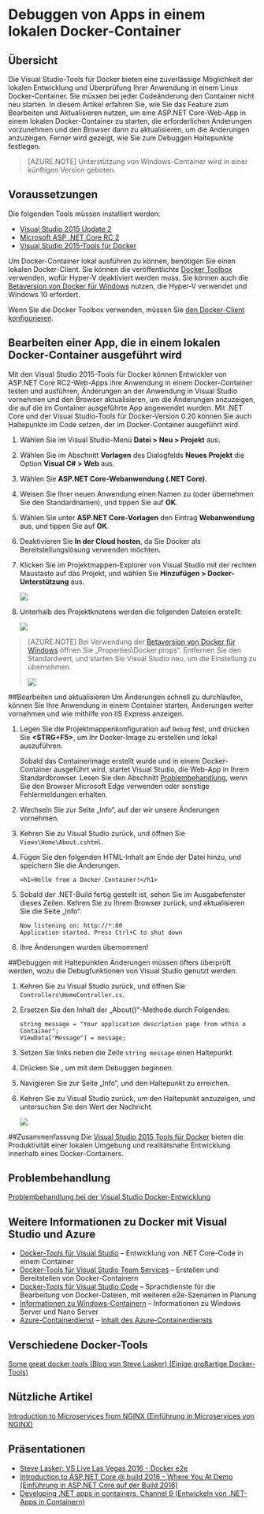 <properties
   pageTitle="Debuggen von Apps in einem lokalen Docker-Container | Microsoft Azure"
   description="Erfahren Sie, wie Sie eine in einem lokalen Docker-Container ausgeführte App ändern, den Container über das Feature zum Bearbeiten und Aktualisieren aktualisieren und Haltepunkte für das Debuggen setzen."
   services="visual-studio-online"
   documentationCenter="na"
   authors="allclark"
   manager="douge"
   editor="" />
<tags
   ms.service="multiple"
   ms.devlang="dotnet"
   ms.topic="article"
   ms.tgt_pltfrm="na"
   ms.workload="multiple"
   ms.date="06/08/2016"
   ms.author="allclark" />

# Debuggen von Apps in einem lokalen Docker-Container

## Übersicht
Die Visual Studio-Tools für Docker bieten eine zuverlässige Möglichkeit der lokalen Entwicklung und Überprüfung Ihrer Anwendung in einem Linux Docker-Container. Sie müssen bei jeder Codeänderung den Container nicht neu starten. In diesem Artikel erfahren Sie, wie Sie das Feature zum Bearbeiten und Aktualisieren nutzen, um eine ASP.NET Core-Web-App in einem lokalen Docker-Container zu starten, die erforderlichen Änderungen vorzunehmen und den Browser dann zu aktualisieren, um die Änderungen anzuzeigen. Ferner wird gezeigt, wie Sie zum Debuggen Haltepunkte festlegen.

> [AZURE.NOTE] Unterstützung von Windows-Container wird in einer künftigen Version geboten.

## Voraussetzungen
Die folgenden Tools müssen installiert werden:

- [Visual Studio 2015 Update 2](https://go.microsoft.com/fwlink/?LinkId=691978)
- [Microsoft ASP .NET Core RC 2](http://go.microsoft.com/fwlink/?LinkId=798481)
- [Visual Studio 2015-Tools für Docker](https://aka.ms/DockerToolsForVS)

Um Docker-Container lokal ausführen zu können, benötigen Sie einen lokalen Docker-Client. Sie können die veröffentlichte [Docker Toolbox](https://www.docker.com/products/overview#/docker_toolbox) verwenden, wofür Hyper-V deaktiviert werden muss. Sie können auch die [Betaversion von Docker für Windows](https://beta.docker.com) nutzen, die Hyper-V verwendet und Windows 10 erfordert.

Wenn Sie die Docker Toolbox verwenden, müssen Sie [den Docker-Client konfigurieren](./vs-azure-tools-docker-setup.md).

## Bearbeiten einer App, die in einem lokalen Docker-Container ausgeführt wird
Mit den Visual Studio 2015-Tools für Docker können Entwickler von ASP.NET Core RC2-Web-Apps ihre Anwendung in einem Docker-Container testen und ausführen, Änderungen an der Anwendung in Visual Studio vornehmen und den Browser aktualisieren, um die Änderungen anzuzeigen, die auf die im Container ausgeführte App angewendet wurden. Mit .NET Core und der Visual Studio-Tools für Docker-Version 0.20 können Sie auch Haltepunkte im Code setzen, der im Docker-Container ausgeführt wird.

1. Wählen Sie im Visual Studio-Menü **Datei > Neu > Projekt** aus.

1. Wählen Sie im Abschnitt **Vorlagen** des Dialogfelds **Neues Projekt** die Option **Visual C# > Web** aus.

1. Wählen Sie **ASP.NET Core-Webanwendung (.NET Core)**.

1. Weisen Sie Ihrer neuen Anwendung einen Namen zu (oder übernehmen Sie den Standardnamen), und tippen Sie auf **OK**.

1. Wählen Sie unter **ASP.NET Core-Vorlagen** den Eintrag **Webanwendung** aus, und tippen Sie auf **OK**.

1. Deaktivieren Sie **In der Cloud hosten**, da Sie Docker als Bereitstellungslösung verwenden möchten.

1. Klicken Sie im Projektmappen-Explorer von Visual Studio mit der rechten Maustaste auf das Projekt, und wählen Sie **Hinzufügen > Docker-Unterstützung** aus.

	![][0]

1. Unterhalb des Projektknotens werden die folgenden Dateien erstellt:

	![][1]

> [AZURE.NOTE] Bei Verwendung der [Betaversion von Docker für Windows](https://beta.docker.com) öffnen Sie „Properties\\Docker.props“. Entfernen Sie den Standardwert, und starten Sie Visual Studio neu, um die Einstellung zu übernehmen.
>
> ![][2]

##Bearbeiten und aktualisieren
Um Änderungen schnell zu durchlaufen, können Sie Ihre Anwendung in einem Container starten, Änderungen weiter vornehmen und wie mithilfe von IIS Express anzeigen.

1. Legen Sie die Projektmappenkonfiguration auf `Debug` fest, und drücken Sie **<STRG+F5>**, um Ihr Docker-Image zu erstellen und lokal auszuführen.

    Sobald das Containerimage erstellt wurde und in einem Docker-Container ausgeführt wird, startet Visual Studio, die Web-App in Ihrem Standardbrowser. Lesen Sie den Abschnitt [Problembehandlung](vs-azure-tools-docker-troubleshooting-docker-errors.md), wenn Sie den Browser Microsoft Edge verwenden oder sonstige Fehlermeldungen erhalten.

1. Wechseln Sie zur Seite „Info“, auf der wir unsere Änderungen vornehmen.

1. Kehren Sie zu Visual Studio zurück, und öffnen Sie `Views\Home\About.cshtml`.

1. Fügen Sie den folgenden HTML-Inhalt am Ende der Datei hinzu, und speichern Sie die Änderungen.

	```
	<h1>Hello from a Docker Container!</h1>
	```

1.	Sobald der .NET-Build fertig gestellt ist, sehen Sie im Ausgabefenster dieses Zeilen. Kehren Sie zu Ihrem Browser zurück, und aktualisieren Sie die Seite „Info“.

    ```
    Now listening on: http://*:80
    Application started. Press Ctrl+C to shut down
    ```

1.	Ihre Änderungen wurden übernommen!

##Debuggen mit Haltepunkten
Änderungen müssen öfters überprüft werden, wozu die Debugfunktionen von Visual Studio genutzt werden.

1.	Kehren Sie zu Visual Studio zurück, und öffnen Sie `Controllers\HomeController.cs`.

1.  Ersetzen Sie den Inhalt der „About()“-Methode durch Folgendes:

	```
	string message = "Your application description page from wthin a Container";
	ViewData["Message"] = message;
    ````

1.  Setzen Sie links neben die Zeile `string message` einen Haltepunkt.

1.  Drücken Sie **<F5>**, um mit dem Debuggen beginnen.

1.  Navigieren Sie zur Seite „Info“, und den Haltepunkt zu erreichen.

1.  Kehren Sie zu Visual Studio zurück, um den Haltepunkt anzuzeigen, und untersuchen Sie den Wert der Nachricht.

	![][3]

##Zusammenfassung
Die [Visual Studio 2015 Tools für Docker](https://aka.ms/DockerToolsForVS) bieten die Produktivität einer lokalen Umgebung und realitätsnahe Entwicklung innerhalb eines Docker-Containers.

## Problembehandlung
[Problembehandlung bei der Visual Studio Docker-Entwicklung](vs-azure-tools-docker-troubleshooting-docker-errors.md)

## Weitere Informationen zu Docker mit Visual Studio und Azure

- [Docker-Tools für Visual Studio](http://aka.ms/dockertoolsforvs) – Entwicklung von .NET Core-Code in einem Container
- [Docker-Tools für Visual Studio Team Services](http://aka.ms/dockertoolsforvsts) – Erstellen und Bereitstellen von Docker-Containern
- [Docker-Tools für Visual Studio Code](http://aka.ms/dockertoolsforvscode) – Sprachdienste für die Bearbeitung von Docker-Dateien, mit weiteren e2e-Szenarien in Planung
- [Informationen zu Windows-Containern](http://aka.ms/containers) – Informationen zu Windows Server und Nano Server
- [Azure-Containerdienst](https://azure.microsoft.com/services/container-service/) – [Inhalt des Azure-Containerdiensts](http://aka.ms/AzureContainerService)

## Verschiedene Docker-Tools

[Some great docker tools (Blog von Steve Lasker) (Einige großartige Docker-Tools)](https://blogs.msdn.microsoft.com/stevelasker/2016/03/25/some-great-docker-tools/)

## Nützliche Artikel

[Introduction to Microservices from NGINX (Einführung in Microservices von NGINX)](https://www.nginx.com/blog/introduction-to-microservices/)

## Präsentationen

- [Steve Lasker: VS Live Las Vegas 2016 - Docker e2e](https://github.com/SteveLasker/Presentations/blob/master/VSLive2016/Vegas/)
- [Introduction to ASP.NET Core @ build 2016 - Where You At Demo (Einführung in ASP.NET Core auf der Build 2016)](https://channel9.msdn.com/Events/Build/2016/B810)
- [Developing .NET apps in containers, Channel 9 (Entwickeln von .NET-Apps in Containern)](https://blogs.msdn.microsoft.com/stevelasker/2016/02/19/developing-asp-net-apps-in-docker-containers/)

[0]: ./media/vs-azure-tools-docker-edit-and-refresh/add-docker-support.png
[1]: ./media/vs-azure-tools-docker-edit-and-refresh/docker-files-added.png
[2]: ./media/vs-azure-tools-docker-edit-and-refresh/docker-props.png
[3]: ./media/vs-azure-tools-docker-edit-and-refresh/breakpoint.png

<!---HONumber=AcomDC_0608_2016-->